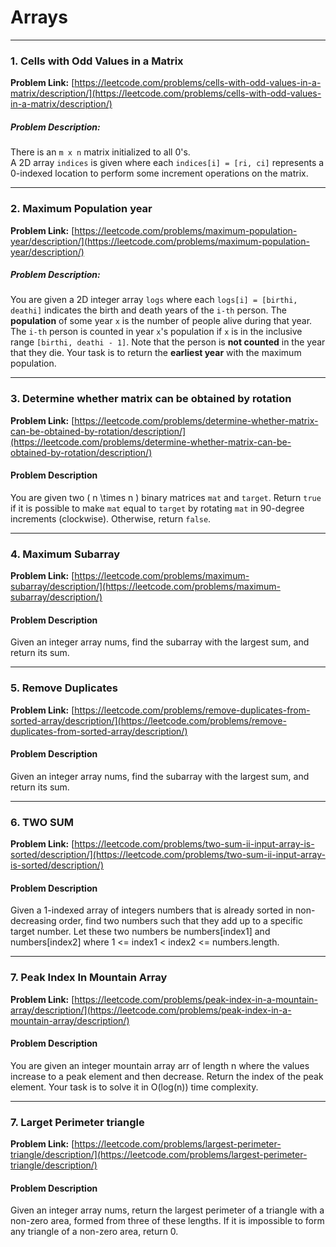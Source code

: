# Arrays

---

### 1. Cells with Odd Values in a Matrix

**Problem Link:** [https://leetcode.com/problems/cells-with-odd-values-in-a-matrix/description/](https://leetcode.com/problems/cells-with-odd-values-in-a-matrix/description/)

##### Problem Description:

There is an `m x n` matrix initialized to all 0's.  
A 2D array `indices` is given where each `indices[i] = [ri, ci]` represents a 0-indexed location to perform some increment operations on the matrix.

---

### 2. Maximum Population year

**Problem Link:** [https://leetcode.com/problems/maximum-population-year/description/](https://leetcode.com/problems/maximum-population-year/description/)

##### Problem Description:

You are given a 2D integer array `logs` where each `logs[i] = [birthi, deathi]` indicates the birth and death years of the `i-th` person.
The **population** of some year `x` is the number of people alive during that year. The `i-th` person is counted in year `x`'s population if `x` is in the inclusive range `[birthi, deathi - 1]`. Note that the person is **not counted** in the year that they die.
Your task is to return the **earliest year** with the maximum population.

---

### 3. Determine whether matrix can be obtained by rotation

**Problem Link:** [https://leetcode.com/problems/determine-whether-matrix-can-be-obtained-by-rotation/description/](https://leetcode.com/problems/determine-whether-matrix-can-be-obtained-by-rotation/description/)

#### Problem Description

You are given two \( n \times n \) binary matrices `mat` and `target`. Return `true` if it is possible to make `mat` equal to `target` by rotating `mat` in 90-degree increments (clockwise). Otherwise, return `false`.

---

### 4. Maximum Subarray

**Problem Link:** [https://leetcode.com/problems/maximum-subarray/description/](https://leetcode.com/problems/maximum-subarray/description/)

#### Problem Description

Given an integer array nums, find the
subarray
with the largest sum, and return its sum.


---

### 5. Remove Duplicates

**Problem Link:** [https://leetcode.com/problems/remove-duplicates-from-sorted-array/description/](https://leetcode.com/problems/remove-duplicates-from-sorted-array/description/)

#### Problem Description

Given an integer array nums, find the
subarray
with the largest sum, and return its sum.


---

### 6. TWO SUM

**Problem Link:** [https://leetcode.com/problems/two-sum-ii-input-array-is-sorted/description/](https://leetcode.com/problems/two-sum-ii-input-array-is-sorted/description/)

#### Problem Description

Given a 1-indexed array of integers numbers that is already sorted in non-decreasing order, find two numbers such that they add up to a specific target number. Let these two numbers be numbers[index1] and numbers[index2] where 1 <= index1 < index2 <= numbers.length.

---

### 7. Peak Index In Mountain Array

**Problem Link:** [https://leetcode.com/problems/peak-index-in-a-mountain-array/description/](https://leetcode.com/problems/peak-index-in-a-mountain-array/description/)

#### Problem Description

You are given an integer mountain array arr of length n where the values increase to a peak element and then decrease.
Return the index of the peak element.
Your task is to solve it in O(log(n)) time complexity.

---
### 7. Larget Perimeter triangle 

**Problem Link:** [https://leetcode.com/problems/largest-perimeter-triangle/description/](https://leetcode.com/problems/largest-perimeter-triangle/description/)

#### Problem Description

Given an integer array nums, return the largest perimeter of a triangle with a non-zero area, formed from three of these lengths. If it is impossible to form any triangle of a non-zero area, return 0.
